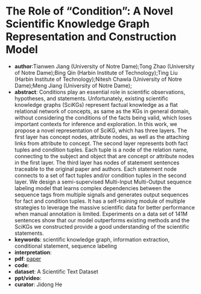 # The Role of “Condition”: A Novel Scientific Knowledge Graph Representation and Construction Model
- **author**:Tianwen Jiang (University of Notre Dame);Tong Zhao (University of Notre Dame);Bing Qin (Harbin Institute of Technology);Ting Liu (Harbin Institute of Technology);Nitesh Chawla (University of Notre Dame);Meng Jiang (University of Notre Dame);
- **abstract**: Conditions play an essential role in scientific observations, hypotheses, and statements. Unfortunately, existing scientific knowledge graphs (SciKGs) represent factual knowledge as a flat relational network of concepts, as same as the KGs in general domain, without considering the conditions of the facts being valid, which loses important contexts for inference and exploration. In this work, we propose a novel representation of SciKG, which has three layers. The first layer has concept nodes, attribute nodes, as well as the attaching links from attribute to concept. The second layer represents both fact tuples and condition tuples. Each tuple is a node of the relation name, connecting to the subject and object that are concept or attribute nodes in the first layer. The third layer has nodes of statement sentences traceable to the original paper and authors. Each statement node connects to a set of fact tuples and/or condition tuples in the second layer. We design a semi-supervised Multi-Input Multi-Output sequence labeling model that learns complex dependencies between the sequence tags from multiple signals and generates output sequences for fact and condition tuples. It has a self-training module of multiple strategies to leverage the massive scientific data for better performance when manual annotation is limited. Experiments on a data set of 141M sentences show that our model outperforms existing methods and the SciKGs we constructed provide a good understanding of the scientific statements.
- **keywords**:  scientific knowledge graph, information extraction, conditional statement, sequence labeling
- **interpretation**:
- **pdf**: [paper](https://arxiv.org/pdf/1905.04413.pdf)
- **code**: 
- **dataset**: A Scientific Text Dataset
- **ppt/video**:
- **curator**: Jidong He
